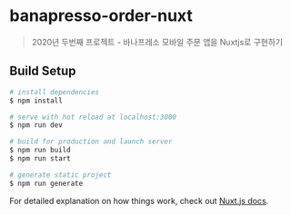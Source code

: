 # banapresso-order-nuxt

> 2020년 두번째 프로젝트 - 바나프레소 모바일 주문 앱을 Nuxtjs로 구현하기

## Build Setup

```bash
# install dependencies
$ npm install

# serve with hot reload at localhost:3000
$ npm run dev

# build for production and launch server
$ npm run build
$ npm run start

# generate static project
$ npm run generate
```

For detailed explanation on how things work, check out [Nuxt.js docs](https://nuxtjs.org).
